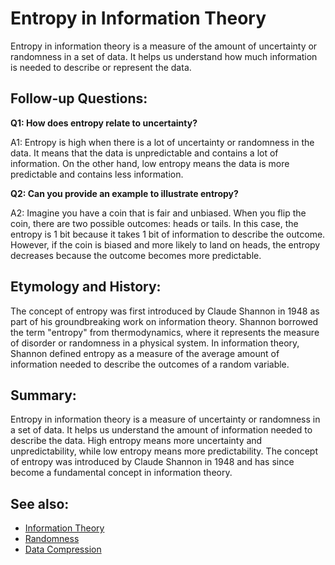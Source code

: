 # Entropy in Information Theory

Entropy in information theory is a measure of the amount of uncertainty or
randomness in a set of data. It helps us understand how much information is
needed to describe or represent the data.

## Follow-up Questions:

**Q1: How does entropy relate to uncertainty?**

A1: Entropy is high when there is a lot of uncertainty or randomness in the
data. It means that the data is unpredictable and contains a lot of
information. On the other hand, low entropy means the data is more predictable
and contains less information.

**Q2: Can you provide an example to illustrate entropy?**

A2: Imagine you have a coin that is fair and unbiased. When you flip the coin,
there are two possible outcomes: heads or tails. In this case, the entropy is
1 bit because it takes 1 bit of information to describe the outcome. However,
if the coin is biased and more likely to land on heads, the entropy decreases
because the outcome becomes more predictable.

## Etymology and History:

The concept of entropy was first introduced by Claude Shannon in 1948 as part
of his groundbreaking work on information theory. Shannon borrowed the term
"entropy" from thermodynamics, where it represents the measure of disorder or
randomness in a physical system. In information theory, Shannon defined entropy
as a measure of the average amount of information needed to describe the
outcomes of a random variable.

## Summary:

Entropy in information theory is a measure of uncertainty or randomness in a
set of data. It helps us understand the amount of information needed to
describe the data. High entropy means more uncertainty and unpredictability,
while low entropy means more predictability. The concept of entropy was
introduced by Claude Shannon in 1948 and has since become a fundamental concept
in information theory.

## See also:

- [Information Theory](?concept=information+theory&specialist_role=Scientist&target_audience=Manager+without+much+technical+background)
- [Randomness](?concept=randomness&specialist_role=Scientist&target_audience=Manager+without+much+technical+background)
- [Data Compression](?concept=data+compression&specialist_role=Scientist&target_audience=Manager+without+much+technical+background)
